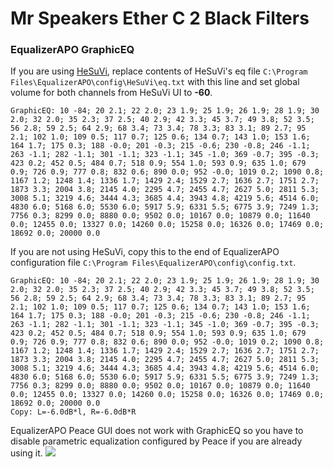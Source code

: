 # Mr Speakers Ether C 2 Black Filters
### EqualizerAPO GraphicEQ
If you are using [HeSuVi](https://sourceforge.net/projects/hesuvi/), replace contents of HeSuVi's eq file `C:\Program Files\EqualizerAPO\config\HeSuVi\eq.txt` with this line and set global volume for both channels from HeSuVi UI to **-60**.
```
GraphicEQ: 10 -84; 20 2.1; 22 2.0; 23 1.9; 25 1.9; 26 1.9; 28 1.9; 30 2.0; 32 2.0; 35 2.3; 37 2.5; 40 2.9; 42 3.3; 45 3.7; 49 3.8; 52 3.5; 56 2.8; 59 2.5; 64 2.9; 68 3.4; 73 3.4; 78 3.3; 83 3.1; 89 2.7; 95 2.1; 102 1.0; 109 0.5; 117 0.7; 125 0.6; 134 0.7; 143 1.0; 153 1.6; 164 1.7; 175 0.3; 188 -0.0; 201 -0.3; 215 -0.6; 230 -0.8; 246 -1.1; 263 -1.1; 282 -1.1; 301 -1.1; 323 -1.1; 345 -1.0; 369 -0.7; 395 -0.3; 423 0.2; 452 0.5; 484 0.7; 518 0.9; 554 1.0; 593 0.9; 635 1.0; 679 0.9; 726 0.9; 777 0.8; 832 0.6; 890 0.0; 952 -0.0; 1019 0.2; 1090 0.8; 1167 1.2; 1248 1.4; 1336 1.7; 1429 2.4; 1529 2.7; 1636 2.7; 1751 2.7; 1873 3.3; 2004 3.8; 2145 4.0; 2295 4.7; 2455 4.7; 2627 5.0; 2811 5.3; 3008 5.1; 3219 4.6; 3444 4.3; 3685 4.4; 3943 4.8; 4219 5.6; 4514 6.0; 4830 6.0; 5168 6.0; 5530 6.0; 5917 5.9; 6331 5.5; 6775 3.9; 7249 1.3; 7756 0.3; 8299 0.0; 8880 0.0; 9502 0.0; 10167 0.0; 10879 0.0; 11640 0.0; 12455 0.0; 13327 0.0; 14260 0.0; 15258 0.0; 16326 0.0; 17469 0.0; 18692 0.0; 20000 0.0
```
If you are not using HeSuVi, copy this to the end of EqualizerAPO configuration file `C:\Program Files\EqualizerAPO\config\config.txt`.
```
GraphicEQ: 10 -84; 20 2.1; 22 2.0; 23 1.9; 25 1.9; 26 1.9; 28 1.9; 30 2.0; 32 2.0; 35 2.3; 37 2.5; 40 2.9; 42 3.3; 45 3.7; 49 3.8; 52 3.5; 56 2.8; 59 2.5; 64 2.9; 68 3.4; 73 3.4; 78 3.3; 83 3.1; 89 2.7; 95 2.1; 102 1.0; 109 0.5; 117 0.7; 125 0.6; 134 0.7; 143 1.0; 153 1.6; 164 1.7; 175 0.3; 188 -0.0; 201 -0.3; 215 -0.6; 230 -0.8; 246 -1.1; 263 -1.1; 282 -1.1; 301 -1.1; 323 -1.1; 345 -1.0; 369 -0.7; 395 -0.3; 423 0.2; 452 0.5; 484 0.7; 518 0.9; 554 1.0; 593 0.9; 635 1.0; 679 0.9; 726 0.9; 777 0.8; 832 0.6; 890 0.0; 952 -0.0; 1019 0.2; 1090 0.8; 1167 1.2; 1248 1.4; 1336 1.7; 1429 2.4; 1529 2.7; 1636 2.7; 1751 2.7; 1873 3.3; 2004 3.8; 2145 4.0; 2295 4.7; 2455 4.7; 2627 5.0; 2811 5.3; 3008 5.1; 3219 4.6; 3444 4.3; 3685 4.4; 3943 4.8; 4219 5.6; 4514 6.0; 4830 6.0; 5168 6.0; 5530 6.0; 5917 5.9; 6331 5.5; 6775 3.9; 7249 1.3; 7756 0.3; 8299 0.0; 8880 0.0; 9502 0.0; 10167 0.0; 10879 0.0; 11640 0.0; 12455 0.0; 13327 0.0; 14260 0.0; 15258 0.0; 16326 0.0; 17469 0.0; 18692 0.0; 20000 0.0
Copy: L=-6.0dB*l, R=-6.0dB*R
```
EqualizerAPO Peace GUI does not work with GraphicEQ so you have to disable parametric equalization configured by Peace if you are already using it.
![](https://raw.githubusercontent.com/jaakkopasanen/AutoEq/master/results/Headphone.com/innerfidelity/onear/Mr%20Speakers%20Ether%20C%202%20Black%20Filters/Mr%20Speakers%20Ether%20C%202%20Black%20Filters.png)
